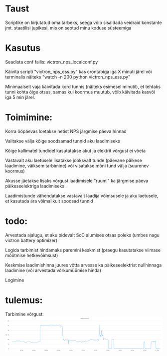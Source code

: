 # Taust

Scriptike on kirjutatud oma tarbeks, seega võib sisaldada veidraid konstante jmt. staatilisi jupikesi, mis on seotud minu koduse süsteemiga

# Kasutus

Seadista conf failis: victron_nps_localconf.py

Käivita scripti "victron_nps_ess.py" kas crontabiga iga X minuti järel või terminalis näiteks "watch -n 200 python victron_nps_ess.py"

Minimaalselt vaja käivitada kord tunnis (näiteks esimesel minutil), et tehtaks tunni kohta õige otsus, samas kui koormus muutub, võib käivitada kasvõi iga 5 min järel.


# Toimimine:

Korra ööpäevas loetakse netist NPS järgmise päeva hinnad

Valitakse välja kõige soodsamad tunnid aku laadimiseks

Kõige kallimatel tundidel kasutatakse akut ja elektrit võrgust ei võeta

Vastavalt aku laetusele lisatakse jooksvalt tunde (päevane päikese laadimine, väiksem tarbimine) või visatakse mõni tund välja (suurenev koormus)

Akusse jäetakse lisaks võrgust laadimisele "ruumi" ka järgmise päeva päikeseelektriga laadimiseks

Laadimistunde vähendatakse vastavalt laadija võimsusele ja aku laetusele, et kasutada ära võimalikult soodsad tunnid

# todo:

Arvestada ajalugu, et aku pidevalt SoC alumises otsas poleks (umbes nagu victron battery optimizer)

Logida tarbimist hindamaks paremini keskmist (praegu kasutatakse viimase mõõtmise hetkevõimsust)

Keskmise laadimishinna juures võtta arvesse ka päikeseelektrist nullhinnaga laadimine (või arvestada võrkumüümise hinda)

Logimine

# tulemus:
Tarbimine võrgust: ![Elektrikastus võrgust](power_from_grid.PNG)
